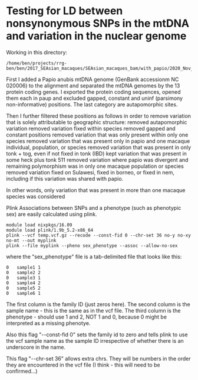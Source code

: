 # Testing for LD between nonsynonymous SNPs in the mtDNA and variation in the nuclear genome

Working in this directory:
```
/home/ben/projects/rrg-ben/ben/2017_SEAsian_macaques/SEAsian_macaques_bam/with_papio/2020_Nov_filtered_by_depth_3sigmas/final_data_including_sites_with_lots_of_missing_data
```

First I added a Papio anubis mtDNA genome (GenBank accessionm NC 020006) to the alignment and separated the mtDNA genomes by the 13 protein coding genes.  I exported the protein coding sequences, opened them each in paup and excluded gapped, constant and uninf (parsimony non-informative) positions.  The last category are autapomorphic sites.

Then I further filtered these positions as follows in order to remove variation that is solely attributable to geographic structure:
removed autapomorphic variation
removed variation fixed within species
removed gapped and constant positions
removed variation that was only present within only one species
removed variation that was present only in papio and one macaque individual, population, or species
removed variation that was present in only tonk + tog, even if not fixed in tonk (IBD)
kept variation that was present in some heck plus tonk 511
removed variation where papio was divergent and remaining polymorphism was in only one macaque population or species
removed variation fixed on Sulawesi, fixed in borneo, or fixed in nem, including if this variation was shared with papio.

In other words, only variation that was present in more than one macaque species was considered


Plink
Associations between SNPs and a phenotype (such as phenotypic sex) are easily calculated using plink.

```
module load nixpkgs/16.09
module load plink/1.9b_5.2-x86_64
plink --vcf temp.vcf.gz --recode --const-fid 0 --chr-set 36 no-y no-xy no-mt --out myplink
plink --file myplink --pheno sex_phenotype --assoc --allow-no-sex
```
where the "sex_phenotype" file is a tab-delimited file that looks like this:
```
0	sample1	1
0	sample2	2
0	sample3	1
0	sample4	2
0	sample5	2
0	sample6	1
```
The first column is the family ID (just zeros here). The second column is the sample name - this is the same as in the vcf file. The third column is the phenotype - should use 1 and 2, NOT 1 and 0, because 0 might be interpreted as a missing phenotye.

Also this flag "--const-fid 0" sets the family id to zero and tells plink to use the vcf sample name as the sample ID irrespective of whether there is an underscore in the name.

This flag "--chr-set 36" allows extra chrs. They will be numbers in the order they are encountered in the vcf file (I think - this will need to be confirmed...)
